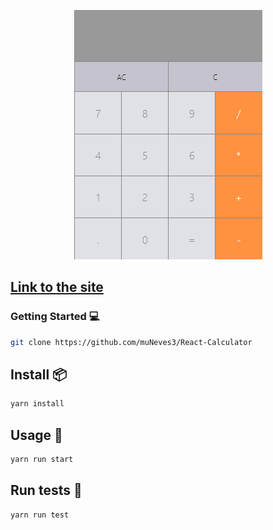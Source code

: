 <p align="center"><img src="./src/assets/Screenshot_2.png"/></p>

<a href="https://hopeful-leavitt-d66f42.netlify.app/"><h2>Link to the site</h2></a>

### Getting Started :computer:

```sh
git clone https://github.com/muNeves3/React-Calculator
```

## Install :package:

```sh
yarn install
```

## Usage :rocket:

```sh
yarn run start
```

## Run tests :rocket:

```sh
yarn run test
```
